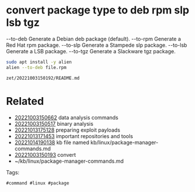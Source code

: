 # convert package type to deb rpm slp lsb tgz
--to-deb              Generate a Debian deb package (default).
--to-rpm              Generate a Red Hat rpm package.
--to-slp              Generate a Stampede slp package.
--to-lsb              Generate a LSB package.
--to-tgz              Generate a Slackware tgz package.

```bash
sudo apt install -y alien
alien --to-deb file.rpm
```
` zet/20221003150192/README.md `

# Related

- [20221003150662](/zet/20221003150662/README.md) data analysis commands
- [20221003150517](/zet/20221003150517/README.md) binary analysis
- [20221013175128](/zet/20221013175128/README.md) preparing exploit payloads
- [20221013171453](/zet/20221013171453/README.md) important repositories and tools
- [20221014190138](/zet/20221014190138/README.md) kb file named kb/linux/package-manager-commands.md
- [20221003150193](/zet/20221003150193/README.md) convert
- ~/kb/linux/package-manager-commands.md

Tags:

    #command #linux #package 
